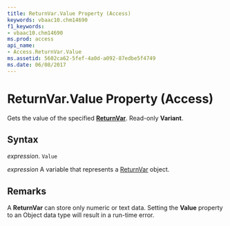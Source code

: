 ```yaml
---
title: ReturnVar.Value Property (Access)
keywords: vbaac10.chm14690
f1_keywords:
- vbaac10.chm14690
ms.prod: access
api_name:
- Access.ReturnVar.Value
ms.assetid: 5602ca62-5fef-4a0d-a092-87edbe5f4749
ms.date: 06/08/2017
---
```



# ReturnVar.Value Property (Access)

Gets the value of the specified  **[ReturnVar](Access.ReturnVar.md)**. Read-only **Variant**.


## Syntax

 _expression_. `Value`

 _expression_ A variable that represents a [ReturnVar](Access.ReturnVar.md) object.


## Remarks

A  **ReturnVar** can store only numeric or text data. Setting the **Value** property to an Object data type will result in a run-time error.


